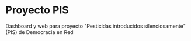 # Proyecto PIS

Dashboard y web para proyecto "Pesticidas introducidos silenciosamente" (PIS) de Democracia en Red


